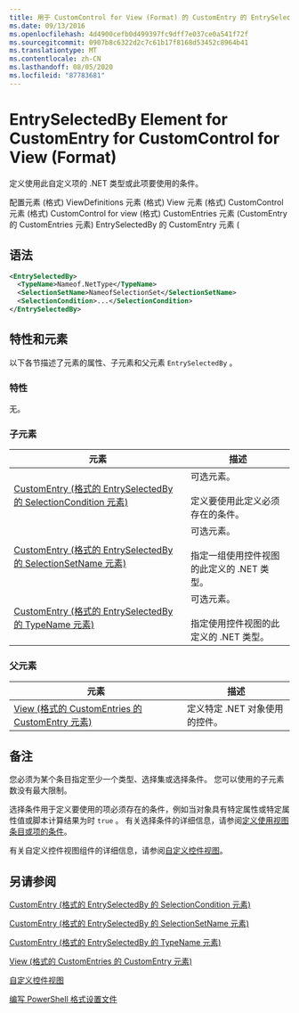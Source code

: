 ```yaml
---
title: 用于 CustomControl for View (Format) 的 CustomEntry 的 EntrySelectedBy 元素 |Microsoft Docs
ms.date: 09/13/2016
ms.openlocfilehash: 4d4900cefb0d499397fc9dff7e037ce0a541f72f
ms.sourcegitcommit: 0907b8c6322d2c7c61b17f8168d53452c8964b41
ms.translationtype: MT
ms.contentlocale: zh-CN
ms.lasthandoff: 08/05/2020
ms.locfileid: "87783681"
---
```

# <a name="entryselectedby-element-for-customentry-for-customcontrol-for-view-format"></a>EntrySelectedBy Element for CustomEntry for CustomControl for View (Format)

定义使用此自定义项的 .NET 类型或此项要使用的条件。

配置元素 (格式) ViewDefinitions 元素 (格式) View 元素 (格式) CustomControl 元素 (格式) CustomControl for view (格式) CustomEntries 元素 (CustomEntry 的 CustomEntries 元素) EntrySelectedBy 的 CustomEntry 元素 (

## <a name="syntax"></a>语法

```xml
<EntrySelectedBy>
  <TypeName>Nameof.NetType</TypeName>
  <SelectionSetName>NameofSelectionSet</SelectionSetName>
  <SelectionCondition>...</SelectionCondition>
</EntrySelectedBy>
```

## <a name="attributes-and-elements"></a>特性和元素

以下各节描述了元素的属性、子元素和父元素 `EntrySelectedBy` 。

### <a name="attributes"></a>特性

无。

### <a name="child-elements"></a>子元素

|元素|描述|
|-------------|-----------------|
|[CustomEntry (格式的 EntrySelectedBy 的 SelectionCondition 元素) ](./selectioncondition-element-for-entryselectedby-for-customcontrol-format.md)|可选元素。<br /><br /> 定义要使用此定义必须存在的条件。|
|[CustomEntry (格式的 EntrySelectedBy 的 SelectionSetName 元素) ](./selectionsetname-element-for-entryselectedby-for-customcontrol-for-view-format.md)|可选元素。<br /><br /> 指定一组使用控件视图的此定义的 .NET 类型。|
|[CustomEntry (格式的 EntrySelectedBy 的 TypeName 元素) ](./typename-element-for-selectioncondition-for-customcontrol-for-view-format.md)|可选元素。<br /><br /> 指定使用控件视图的此定义的 .NET 类型。|

### <a name="parent-elements"></a>父元素

|元素|描述|
|-------------|-----------------|
|[View (格式的 CustomEntries 的 CustomEntry 元素) ](./customentry-element-for-customentries-for-customcontrol-for-view-format.md)|定义特定 .NET 对象使用的控件。|

## <a name="remarks"></a>备注

您必须为某个条目指定至少一个类型、选择集或选择条件。 您可以使用的子元素数没有最大限制。

选择条件用于定义要使用的项必须存在的条件，例如当对象具有特定属性或特定属性值或脚本计算结果为时 `true` 。 有关选择条件的详细信息，请参阅[定义使用视图条目或项的条件](./defining-conditions-for-displaying-data.md)。

有关自定义控件视图组件的详细信息，请参阅[自定义控件视图](./creating-custom-controls.md)。

## <a name="see-also"></a>另请参阅

[CustomEntry (格式的 EntrySelectedBy 的 SelectionCondition 元素) ](./selectioncondition-element-for-entryselectedby-for-customcontrol-format.md)

[CustomEntry (格式的 EntrySelectedBy 的 SelectionSetName 元素) ](./selectionsetname-element-for-entryselectedby-for-customcontrol-for-view-format.md)

[CustomEntry (格式的 EntrySelectedBy 的 TypeName 元素) ](./typename-element-for-selectioncondition-for-customcontrol-for-view-format.md)

[View (格式的 CustomEntries 的 CustomEntry 元素) ](./customentry-element-for-customentries-for-customcontrol-for-view-format.md)

[自定义控件视图](./creating-custom-controls.md)

[编写 PowerShell 格式设置文件](./writing-a-powershell-formatting-file.md)
